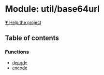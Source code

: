 # Module: util/base64url

[💗 Help the project](https://github.com/sponsors/panva)

## Table of contents

### Functions

- [decode](../functions/util_base64url.decode.md)
- [encode](../functions/util_base64url.encode.md)
